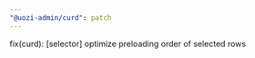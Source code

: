 ```yaml
---
"@uozi-admin/curd": patch
---
```


fix(curd): [selector] optimize preloading order of selected rows
